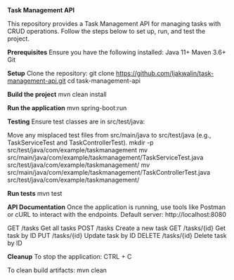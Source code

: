 **Task Management API**


This repository provides a Task Management API for managing tasks with CRUD operations. Follow the steps below to set up, run, and test the project.

**Prerequisites**
Ensure you have the following installed:
Java 11+
Maven 3.6+
Git

**Setup**
Clone the repository:
git clone https://github.com/Ijakwalin/task-management-api.git
cd task-management-api

**Build the project**
mvn clean install

**Run the application**
mvn spring-boot:run

**Testing**
Ensure test classes are in src/test/java:

Move any misplaced test files from src/main/java to src/test/java (e.g., TaskServiceTest and TaskControllerTest).
mkdir -p src/test/java/com/example/taskmanagement
mv src/main/java/com/example/taskmanagement/TaskServiceTest.java src/test/java/com/example/taskmanagement/
mv src/main/java/com/example/taskmanagement/TaskControllerTest.java src/test/java/com/example/taskmanagement/

**Run tests**
mvn test

**API Documentation**
Once the application is running, use tools like Postman or cURL to interact with the endpoints.
Default server: http://localhost:8080

GET	/tasks	Get all tasks
POST	/tasks	Create a new task
GET	/tasks/{id}	Get task by ID
PUT	/tasks/{id}	Update task by ID
DELETE	/tasks/{id}	Delete task by ID

**Cleanup**
To stop the application:
CTRL + C

To clean build artifacts:
mvn clean
